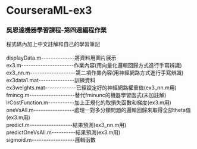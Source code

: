 # CourseraML-ex3
### 吳恩達機器學習課程-第四週編程作業<br>
程式碼內加上中文註解和自己的學習筆記<br>
<br>
displayData.m--------------將資料用圖片展示<br>
ex3.m----------------------作業內容(用向量化邏輯回歸方式進行手寫辨識)<br>
ex3_nn.m-------------------第二項作業內容(用神經網路方式進行手寫辨識)<br>
ex3data1.mat---------------訓練資料<br>
ex3weights.mat-------------已經設定好的神經網路權重值(ex3_nn.m用)<br>
fmincg.m-------------------替代fminunc的機器學習函式(未加註解)<br>
lrCostFunction.m-----------加上正規化的取損失函數和梯度(ex3.m用)<br>
oneVsAll.m-----------------處理一對多分類問題的邏輯回歸來取得全部theta值(ex3.m用)<br>
predict.m------------------結果預測(ex3_nn.m用)<br>
predictOneVsAll.m----------結果預測(ex3.m用)<br>
sigmoid.m------------------邏輯函數
